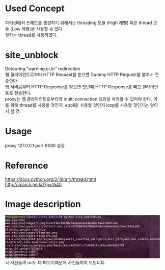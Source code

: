 # Used Concept
파이썬에서 쓰레드를 생성하기 위해서는 threading 모듈 (High 레벨) 혹은 thread 모듈 (Low 레벨)을 사용할 수 있다 <br />
필자는 thread를 사용하였다.
# site_unblock
Detouring "warning.or.kr" redirection <br />
웹 클라이언트로부터 HTTP Request를 받으면 Dummy HTTP Request를 붙여서 전송한다.<br />
웹 서버로부터 HTTP Response를 받으면 첫번째 HTTP Response를 빼고 클라이언트로 전송한다.<br />
proxy는 웹 클라이언트로부터의 multi connection 요청을 처리할 수 있어야 한다. 이를 위해 thread를 사용할 것인지, epoll을 사용할 것인지 iocp를 사용할 것인지는 알아서 할 것. <br />
# Usage
proxy 127.0.0.1 port 8080 설정


# Reference
https://docs.python.org/2/library/thread.html <br />
http://imarch.pe.kr/?p=1540

# Image description
![ex1screenshot](./img/screenshot.png)
	각 사진들의 url도 다 따오기때문에 사진들까지 보입니다.

